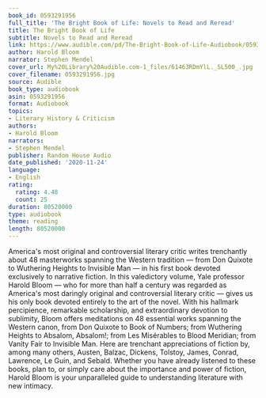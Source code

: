 ```yaml
---
book_id: 0593291956
full_title: 'The Bright Book of Life: Novels to Read and Reread'
title: The Bright Book of Life
subtitle: Novels to Read and Reread
link: https://www.audible.com/pd/The-Bright-Book-of-Life-Audiobook/0593291956
author: Harold Bloom
narrator: Stephen Mendel
cover_url: My%20Library%20Audible.com-1_files/61463RDmYlL._SL500_.jpg
cover_filename: 0593291956.jpg
source: Audible
book_type: audiobook
asin: 0593291956
format: Audiobook
topics:
- Literary History & Criticism
authors:
- Harold Bloom
narrators:
- Stephen Mendel
publisher: Random House Audio
date_published: '2020-11-24'
language:
- English
rating:
  rating: 4.48
  count: 25
duration: 80520000
type: audiobook
theme: reading
length: 80520000
---
```

America's most original and controversial literary critic writes trenchantly about 48 masterworks spanning the Western tradition — from Don Quixote to Wuthering Heights to Invisible Man — in his first book devoted exclusively to narrative fiction.
In this valedictory volume, Yale professor Harold Bloom — who for more than half a century was regarded as America's most daringly original and controversial literary critic — gives us his only book devoted entirely to the art of the novel. With his hallmark percipience, remarkable scholarship, and extraordinary devotion to sublimity, Bloom offers meditations on 48 essential works spanning the Western canon, from Don Quixote to Book of Numbers; from Wuthering Heights to Absalom, Absalom!; from Les Misérables to Blood Meridian; from Vanity Fair to Invisible Man. Here are trenchant appreciations of fiction by, among many others, Austen, Balzac, Dickens, Tolstoy, James, Conrad, Lawrence, Le Guin, and Sebald.
Whether you have already listened to these books, plan to, or simply care about the importance and power of fiction, Harold Bloom is your unparalleled guide to understanding literature with new intimacy.
